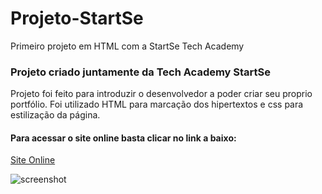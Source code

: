 # Projeto-StartSe
Primeiro projeto em HTML com a StartSe Tech Academy
### Projeto criado juntamente da Tech Academy StartSe
Projeto foi feito para introduzir o desenvolvedor a poder criar seu proprio portfólio.
Foi utilizado HTML para marcação dos hipertextos e css para estilização da página.
#### Para acessar o site online basta clicar no link a baixo:
<a href="https://douglasfernandesdev.github.io/Projeto-StartSe/">Site Online</a>

![screenshot](startse.gif?raw=true "screenshot")
